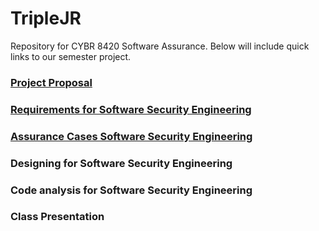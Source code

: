 # TripleJR
Repository for CYBR 8420 Software Assurance. Below will include quick links to our semester project. 

### [Project Proposal](https://github.com/jacob-barna/TripleJR/blob/master/ProjectProposal.md)

### [Requirements for Software Security Engineering](https://github.com/jacob-barna/TripleJR/blob/master/Requirements%20for%20Software%20Security%20Engineering.md)

### [Assurance Cases Software Security Engineering](https://github.com/jacob-barna/TripleJR/blob/master/Assurance%20Cases%20for%20Software%20Security%20Engineering.md)

### Designing for Software Security Engineering

### Code analysis for Software Security Engineering

### Class Presentation
